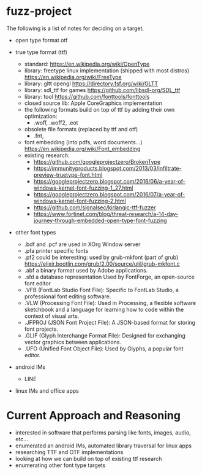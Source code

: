 # fuzz-project 


The following is a list of notes for deciding on a target.

* open type format otf
* true type format (ttf)
    * standard: https://en.wikipedia.org/wiki/OpenType
    * library: freetype linux implementation (shipped with most distros) https://en.wikipedia.org/wiki/FreeType
    * library: gltt opengl https://directory.fsf.org/wiki/GLTT
    * library: sdl_ttf for games https://github.com/libsdl-org/SDL_ttf
    * library: tool https://github.com/fonttools/fonttools
    * closed source lib: Apple CoreGraphics implementation
    * the following formats build on top of ttf by adding their own optimization:
        * .woff, .woff2, .eot
    * obsolete file formats (replaced by ttf and otf)
        * .fnt, 
    * font embedding (into pdfs, word documents...) https://en.wikipedia.org/wiki/Font_embedding
    * existing research:
        * https://github.com/googleprojectzero/BrokenType
        * https://immunityproducts.blogspot.com/2013/03/infiltrate-preview-truetype-font.html
        * https://googleprojectzero.blogspot.com/2016/06/a-year-of-windows-kernel-font-fuzzing-1_27.html
        * https://googleprojectzero.blogspot.com/2016/07/a-year-of-windows-kernel-font-fuzzing-2.html
        * https://github.com/signalsec/kirlangic-ttf-fuzzer
        * https://www.fortinet.com/blog/threat-research/a-14-day-journey-through-embedded-open-type-font-fuzzing

* other font types
    * .bdf and .pcf are used in XOrg Window server
    * .pfa printer specific fonts
    * .pf2 could be interesting: used by grub-mkfont (part of grub) https://elixir.bootlin.com/grub/2.00/source/util/grub-mkfont.c
    * .abf a binary format used by Adobe applications.
    * .sfd a database representation Used by FontForge, an open-source font editor
    * .VFB (FontLab Studio Font File): Specific to FontLab Studio, a professional font editing software.
    * .VLW (Processing Font File): Used in Processing, a flexible software sketchbook and a language for learning how to code within the context of visual arts.
    * .JFPROJ (JSON Font Project File): A JSON-based format for storing font projects.
    * .GLIF (Glyph Interchange Format File): Designed for exchanging vector graphics between applications.
    * .UFO (Unified Font Object File): Used by Glyphs, a popular font editor.
    

* android IMs
    * LINE

* linux IMs and office apps


# Current Approach and Reasoning
* interested in software that performs parsing like fonts, images, audio, etc...
* enumerated an android IMs, automated library traversal for linux apps
* researching TTF and OTF implementations
* looking at how we can build on top of existing ttf research
* enumerating other font type targets




